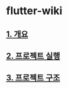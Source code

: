 # flutter-wiki
## [1. 개요](https://github.com/pirate-kor/flutter-wiki/wiki/1.-%EA%B0%9C%EC%9A%94)
## [2. 프로젝트 실행](https://github.com/pirate-kor/flutter-wiki/wiki/2.-%ED%94%84%EB%A1%9C%EC%A0%9D%ED%8A%B8-%EC%8B%A4%ED%96%89)
## [3. 프로젝트 구조](https://github.com/pirate-kor/flutter-wiki/wiki/3.-%ED%94%84%EB%A1%9C%EC%A0%9D%ED%8A%B8-%EA%B5%AC%EC%A1%B0) 
